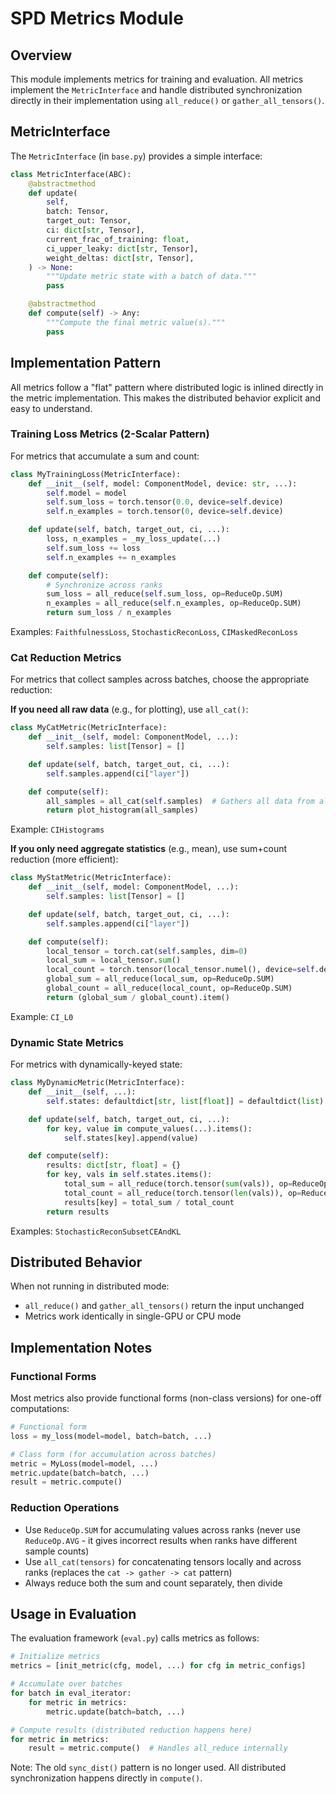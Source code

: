 # SPD Metrics Module

## Overview

This module implements metrics for training and evaluation. All metrics implement the `MetricInterface` and handle distributed synchronization directly in their implementation using `all_reduce()` or `gather_all_tensors()`.

## MetricInterface

The `MetricInterface` (in `base.py`) provides a simple interface:

```python
class MetricInterface(ABC):
    @abstractmethod
    def update(
        self,
        batch: Tensor,
        target_out: Tensor,
        ci: dict[str, Tensor],
        current_frac_of_training: float,
        ci_upper_leaky: dict[str, Tensor],
        weight_deltas: dict[str, Tensor],
    ) -> None:
        """Update metric state with a batch of data."""
        pass

    @abstractmethod
    def compute(self) -> Any:
        """Compute the final metric value(s)."""
        pass
```

## Implementation Pattern

All metrics follow a "flat" pattern where distributed logic is inlined directly in the metric implementation. This makes the distributed behavior explicit and easy to understand.

### Training Loss Metrics (2-Scalar Pattern)

For metrics that accumulate a sum and count:

```python
class MyTrainingLoss(MetricInterface):
    def __init__(self, model: ComponentModel, device: str, ...):
        self.model = model
        self.sum_loss = torch.tensor(0.0, device=self.device)
        self.n_examples = torch.tensor(0, device=self.device)

    def update(self, batch, target_out, ci, ...):
        loss, n_examples = _my_loss_update(...)
        self.sum_loss += loss
        self.n_examples += n_examples

    def compute(self):
        # Synchronize across ranks
        sum_loss = all_reduce(self.sum_loss, op=ReduceOp.SUM)
        n_examples = all_reduce(self.n_examples, op=ReduceOp.SUM)
        return sum_loss / n_examples
```

Examples: `FaithfulnessLoss`, `StochasticReconLoss`, `CIMaskedReconLoss`

### Cat Reduction Metrics

For metrics that collect samples across batches, choose the appropriate reduction:

**If you need all raw data** (e.g., for plotting), use `all_cat()`:

```python
class MyCatMetric(MetricInterface):
    def __init__(self, model: ComponentModel, ...):
        self.samples: list[Tensor] = []

    def update(self, batch, target_out, ci, ...):
        self.samples.append(ci["layer"])

    def compute(self):
        all_samples = all_cat(self.samples)  # Gathers all data from all ranks
        return plot_histogram(all_samples)
```

Example: `CIHistograms`

**If you only need aggregate statistics** (e.g., mean), use sum+count reduction (more efficient):

```python
class MyStatMetric(MetricInterface):
    def __init__(self, model: ComponentModel, ...):
        self.samples: list[Tensor] = []

    def update(self, batch, target_out, ci, ...):
        self.samples.append(ci["layer"])

    def compute(self):
        local_tensor = torch.cat(self.samples, dim=0)
        local_sum = local_tensor.sum()
        local_count = torch.tensor(local_tensor.numel(), device=self.device)
        global_sum = all_reduce(local_sum, op=ReduceOp.SUM)
        global_count = all_reduce(local_count, op=ReduceOp.SUM)
        return (global_sum / global_count).item()
```

Example: `CI_L0`

### Dynamic State Metrics

For metrics with dynamically-keyed state:

```python
class MyDynamicMetric(MetricInterface):
    def __init__(self, ...):
        self.states: defaultdict[str, list[float]] = defaultdict(list)

    def update(self, batch, target_out, ci, ...):
        for key, value in compute_values(...).items():
            self.states[key].append(value)

    def compute(self):
        results: dict[str, float] = {}
        for key, vals in self.states.items():
            total_sum = all_reduce(torch.tensor(sum(vals)), op=ReduceOp.SUM).item()
            total_count = all_reduce(torch.tensor(len(vals)), op=ReduceOp.SUM).item()
            results[key] = total_sum / total_count
        return results
```

Examples: `StochasticReconSubsetCEAndKL`

## Distributed Behavior

When not running in distributed mode:

- `all_reduce()` and `gather_all_tensors()` return the input unchanged
- Metrics work identically in single-GPU or CPU mode

## Implementation Notes

### Functional Forms

Most metrics also provide functional forms (non-class versions) for one-off computations:

```python
# Functional form
loss = my_loss(model=model, batch=batch, ...)

# Class form (for accumulation across batches)
metric = MyLoss(model=model, ...)
metric.update(batch=batch, ...)
result = metric.compute()
```

### Reduction Operations

- Use `ReduceOp.SUM` for accumulating values across ranks (never use `ReduceOp.AVG` - it gives incorrect results when ranks have different sample counts)
- Use `all_cat(tensors)` for concatenating tensors locally and across ranks (replaces the `cat -> gather -> cat` pattern)
- Always reduce both the sum and count separately, then divide

## Usage in Evaluation

The evaluation framework (`eval.py`) calls metrics as follows:

```python
# Initialize metrics
metrics = [init_metric(cfg, model, ...) for cfg in metric_configs]

# Accumulate over batches
for batch in eval_iterator:
    for metric in metrics:
        metric.update(batch=batch, ...)

# Compute results (distributed reduction happens here)
for metric in metrics:
    result = metric.compute()  # Handles all_reduce internally
```

Note: The old `sync_dist()` pattern is no longer used. All distributed synchronization happens directly in `compute()`.
